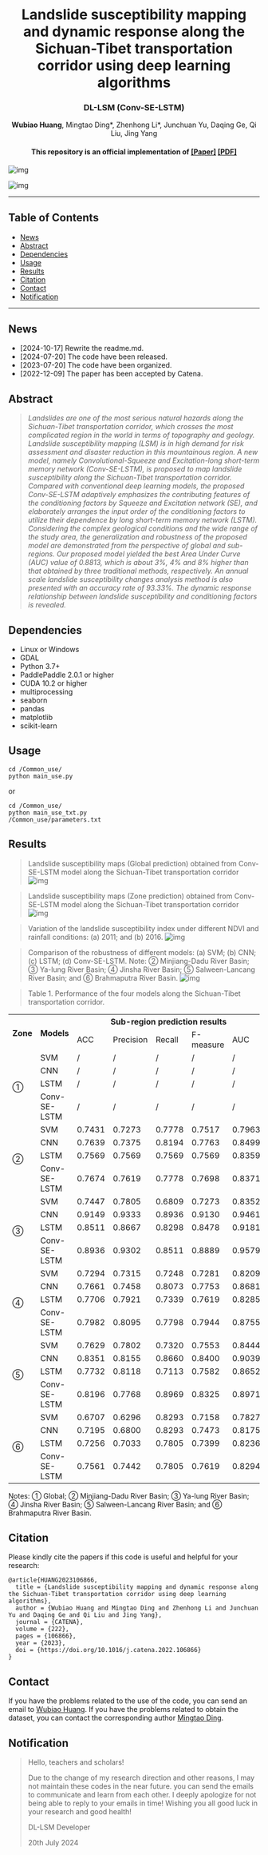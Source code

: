 <div align="center">

<h1>Landslide susceptibility mapping and dynamic response along the Sichuan-Tibet transportation corridor using deep learning algorithms</h1>

<div>
    <h3><strong>DL-LSM (Conv-SE-LSTM)</strong></h3>
</div>

<div>
    <strong>Wubiao Huang</strong>, Mingtao Ding*, Zhenhong Li*, Junchuan Yu, Daqing Ge, Qi Liu, Jing Yang
</div>

<div>
    <h4 align="center">
        This repository is an official implementation of  <a href="https://doi.org/10.1016/j.catena.2022.106866" target='_blank'>[Paper]</a> <a href="https://github.com/HuangWBill/SVM-LSM-Toolbox/blob/master/paper.pdf" target='_blank'>[PDF]</a>
    </h4>
</div>

</div>

![img](./other/01.png)

![img](./other/02.png)
___________

## Table of Contents
* [News](#News)
* [Abstract](#Abstract)
* [Dependencies](#Dependencies)
* [Usage](#Usage)
* [Results](#Results)
* [Citation](#Citation)
* [Contact](#Contact)
* [Notification](#Notification)
___________

## News
- [2024-10-17] Rewrite the readme.md.
- [2024-07-20] The code have been released.
- [2023-07-20] The code have been organized.
- [2022-12-09] The paper has been accepted by Catena.

## Abstract
> *Landslides are one of the most serious natural hazards along the Sichuan-Tibet transportation corridor, which crosses the most complicated region in the world in terms of topography and geology. Landslide susceptibility mapping (LSM) is in high demand for risk assessment and disaster reduction in this mountainous region. A new model, namely Convolutional-Squeeze and Excitation-long short-term memory network (Conv-SE-LSTM), is proposed to map landslide susceptibility along the Sichuan-Tibet transportation corridor. Compared with conventional deep learning models, the proposed Conv-SE-LSTM adaptively emphasizes the contributing features of the conditioning factors by Squeeze and Excitation network (SE), and elaborately arranges the input order of the conditioning factors to utilize their dependence by long short-term memory network (LSTM). Considering the complex geological conditions and the wide range of the study area, the generalization and robustness of the proposed model are demonstrated from the perspective of global and sub-regions. Our proposed model yielded the best Area Under Curve (AUC) value of 0.8813, which is about 3%, 4% and 8% higher than that obtained by three traditional methods, respectively. An annual scale landslide susceptibility changes analysis method is also presented with an accuracy rate of 93.33%. The dynamic response relationship between landslide susceptibility and conditioning factors is revealed.*

## Dependencies
- Linux or Windows
- GDAL
- Python 3.7+
- PaddlePaddle 2.0.1 or higher
- CUDA 10.2 or higher
- multiprocessing
- seaborn
- pandas
- matplotlib
- scikit-learn

## Usage
```shell
cd /Common_use/
python main_use.py
```
or
```shell
cd /Common_use/
python main_use_txt.py
/Common_use/parameters.txt
```

## Results
> Landslide susceptibility maps (Global prediction) obtained from Conv-SE-LSTM model along the Sichuan-Tibet transportation corridor
![img](./other/03.png)

> Landslide susceptibility maps (Zone prediction) obtained from Conv-SE-LSTM model along the Sichuan-Tibet transportation corridor
![img](./other/04.png)

> Variation of the landslide susceptibility index under different NDVI and rainfall conditions: (a) 2011; and (b) 2016.
![img](./other/05.jpg)

> Comparison of the robustness of different models: (a) SVM; (b) CNN; (c) LSTM; (d) Conv-SE-LSTM. Note: ② Minjiang-Dadu River Basin; ③ Ya-lung River 
Basin; ④ Jinsha River Basin; ⑤ Salween-Lancang River Basin; and ⑥ Brahmaputra River Basin. 
![img](./other/06.png)

> Table 1. Performance of the four models along the Sichuan-Tibet transportation corridor. 
<table>
<tr>
<th rowspan=2>Zone</th><th rowspan=2>Models</th><th colspan=5>Sub-region prediction results</th><th colspan=5>Global prediction results</th>
</tr>
<tr>
<td>ACC</td><td>Precision</td><td>Recall</td><td>F-measure</td><td>AUC</td><td>ACC</td><td>Precision</td><td>Recall</td><td>F-measure</td><td>AUC</td>
</tr>
<tr>
<td rowspan=4>①</td><td>SVM</td><td>/</td><td>/</td><td>/</td><td>/</td><td>/</td><td>0.7275</td><td>0.7157</td><td>0.7547</td><td>0.7347</td><td>0.8033</td>
</tr>
<tr>
<td>CNN</td><td>/</td><td>/</td><td>/</td><td>/</td><td>/</td><td>0.7537</td><td>0.7440</td><td>0.7736</td><td>0.7585</td><td>0.8381</td>
</tr>
<tr>
<td>LSTM</td><td>/</td><td>/</td><td>/</td><td>/</td><td>/</td><td>0.7589</td><td>0.7906</td><td>0.7044</td><td>0.7450</td><td>0.8484</td>
</tr>
<tr>
<td>Conv-SE-LSTM</td><td>/</td><td>/</td><td>/</td><td>/</td><td>/</td><td>0.8040</td><td>0.8085</td><td>0.7966</td><td>0.8025</td><td>0.8813</td>
</tr>

<tr>
<td rowspan=4>②</td><td>SVM</td><td>0.7431</td><td>0.7273</td><td>0.7778</td><td>0.7517</td><td>0.7963</td><td>0.7083</td><td>0.6471</td><td>0.9167</td><td>0.7586</td><td>0.7821</td>
</tr>
<tr>
<td>CNN</td><td>0.7639</td><td>0.7375</td><td>0.8194</td><td>0.7763</td><td>0.8499</td><td>0.8160</td><td>0.7433</td><td>0.9653</td><td>0.8399</td><td>0.8992</td>
</tr>
<tr>      
<td>LSTM</td><td>0.7569</td><td>0.7569</td><td>0.7569</td><td>0.7569</td><td>0.8359</td><td>0.7882</td><td>0.7456</td><td>0.8750</td><td>0.8051</td><td>0.8504</td>
</tr>
<tr>         
<td>Conv-SE-LSTM</td><td>0.7674</td><td>0.7619</td><td>0.7778</td><td>0.7698</td><td>0.8371</td><td>0.8125</td><td>0.7473</td><td>0.9444</td><td>0.8344</td><td>0.8707</td>
</tr>

<tr>       
<td rowspan=4>③</td><td>SVM</td><td>0.7447</td><td>0.7805</td><td>0.6809</td><td>0.7273</td><td>0.8352</td><td>0.6809</td><td>0.6491</td><td>0.7872</td><td>0.7115</td><td>0.8176</td>
</tr>
<tr>          
<td>CNN</td><td>0.9149</td><td>0.9333</td><td>0.8936</td><td>0.9130</td><td>0.9461</td><td>0.8830</td><td>0.8333</td><td>0.9574</td><td>0.8911</td><td>0.9715</td>
</tr>
<tr>          
<td>LSTM</td><td>0.8511</td><td>0.8667</td><td>0.8298</td><td>0.8478</td><td>0.9181</td><td>0.8404</td><td>0.8636</td><td>0.8085</td><td>0.8352</td><td>0.9208</td>
</tr>
<tr>         
<td>Conv-SE-LSTM</td><td>0.8936</td><td>0.9302</td><td>0.8511</td><td>0.8889</td><td>0.9579</td><td>0.8617</td><td>0.8400</td><td>0.8936</td><td>0.8660</td><td>0.9457</td>
</tr>

<tr>
<td rowspan=4>④</td><td>SVM</td><td>0.7294</td><td>0.7315</td><td>0.7248</td><td>0.7281</td><td>0.8209</td><td>0.6284</td><td>0.5972</td><td>0.7890</td><td>0.6798</td><td>0.7775</td>
</tr>
<tr>
<td>CNN</td><td>0.7661</td><td>0.7458</td><td>0.8073</td><td>0.7753</td><td>0.8681</td><td>0.8440</td><td>0.8049</td><td>0.9083</td><td>0.8534</td><td>0.9156</td>
</tr>
<tr>
<td>LSTM</td><td>0.7706</td><td>0.7921</td><td>0.7339</td><td>0.7619</td><td>0.8285</td><td>0.7890</td><td>0.8058</td><td>0.7615</td><td>0.7830</td><td>0.8615</td>
</tr>
<tr>
<td>Conv-SE-LSTM</td><td>0.7982</td><td>0.8095</td><td>0.7798</td><td>0.7944</td><td>0.8755</td><td>0.8119</td><td>0.8208</td><td>0.7982</td><td>0.8093</td><td>0.8849</td>
</tr>

<tr>
<td rowspan=4>⑤</td><td>SVM</td><td>0.7629</td><td>0.7802</td><td>0.7320</td><td>0.7553</td><td>0.8444</td><td>0.7010</td><td>0.7600</td><td>0.5876</td><td>0.6628</td><td>0.7642</td>
</tr>
<tr>
<td>CNN</td><td>0.8351</td><td>0.8155</td><td>0.8660</td><td>0.8400</td><td>0.9039</td><td>0.8814</td><td>0.9022</td><td>0.8557</td><td>0.8783</td><td>0.9463</td>
</tr>
<tr>
<td>LSTM</td><td>0.7732</td><td>0.8118</td><td>0.7113</td><td>0.7582</td><td>0.8652</td><td>0.7629</td><td>0.8400</td><td>0.6495</td><td>0.7326</td><td>0.8943</td>
</tr>
<tr>
<td>Conv-SE-LSTM</td><td>0.8196</td><td>0.7768</td><td>0.8969</td><td>0.8325</td><td>0.8971</td><td>0.8144</td><td>0.8280</td><td>0.7938</td><td>0.8105</td><td>0.8965</td>
</tr>

<tr>
<td rowspan=4>⑥</td><td>SVM</td>
<td>0.6707</td><td>0.6296</td><td>0.8293</td><td>0.7158</td><td>0.7827</td><td>0.7317</td><td>0.7714</td><td>0.6585</td><td>0.7105</td><td>0.8125</td>
</tr>
<tr>
<td>CNN</td><td>0.7195</td><td>0.6800</td><td>0.8293</td><td>0.7473</td><td>0.8175</td><td>0.8720</td><td>0.8861</td><td>0.8537</td><td>0.8696</td><td>0.9304</td>
</tr>
<tr>
<td>LSTM</td><td>0.7256</td><td>0.7033</td><td>0.7805</td><td>0.7399</td><td>0.8236</td><td>0.8171</td><td>0.8939</td><td>0.7195</td><td>0.7973</td><td>0.9210</td>
</tr>
<tr>
<td>Conv-SE-LSTM</td><td>0.7561</td><td>0.7442</td><td>0.7805</td><td>0.7619</td><td>0.8294</td><td>0.8049</td><td>0.8906</td><td>0.6951</td><td>0.7808</td><td>0.9155</td>
</tr>

</table>
 
Notes: ① Global; ② Minjiang-Dadu River Basin; ③ Ya-lung River Basin; ④ Jinsha River Basin; ⑤ Salween-Lancang River Basin; and ⑥ Brahmaputra River Basin. 


## Citation
Please kindly cite the papers if this code is useful and helpful for your research: 
```
@article{HUANG2023106866,
  title = {Landslide susceptibility mapping and dynamic response along the Sichuan-Tibet transportation corridor using deep learning algorithms},
  author = {Wubiao Huang and Mingtao Ding and Zhenhong Li and Junchuan Yu and Daqing Ge and Qi Liu and Jing Yang},
  journal = {CATENA},
  volume = {222},
  pages = {106866},
  year = {2023},
  doi = {https://doi.org/10.1016/j.catena.2022.106866}
}
```

## Contact
If you have the problems related to the use of the code, you can send an email to [Wubiao Huang](huangwubiao@chd.edu.cn).
If you have the problems related to obtain the dataset, you can contact the corresponding author [Mingtao Ding](mingtaiding@chd.edu.cn).

## Notification

> Hello, teachers and scholars!   
>    
> Due to the change of my research direction and other reasons, I may not maintain these codes in the near future. you can send the emails to communicate and learn from each other. I deeply apologize for not being able to reply to your emails in time! Wishing you all good luck in your research and good health!
>
> DL-LSM Developer
>
> 20th July 2024

